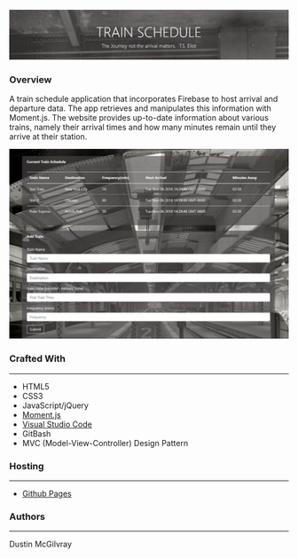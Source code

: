 <p align="center">
  <img src = assets/images/train_header.JPG/>
</p>

### Overview
A train schedule application that incorporates Firebase to host arrival and departure data. The app retrieves and manipulates this information with Moment.js. The website provides up-to-date information about various trains, namely their arrival times and how many minutes remain until they arrive at their station.

<p align="center">
  <img src = assets/images/train_screenshot.JPG/>
</p>

### Crafted With
---
* HTML5
* CSS3
* JavaScript/jQuery
* [Moment.js](https://momentjs.com/)
* [Visual Studio Code](https://code.visualstudio.com/)
* GitBash
* MVC (Model-View-Controller) Design Pattern

### Hosting
---
* [Github Pages](https://pages.github.com/)


### Authors
---
Dustin McGilvray
